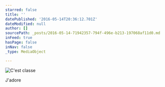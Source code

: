 ```yaml
---
starred: false
title: ''
datePublished: '2016-05-14T20:36:12.701Z'
dateModified: null
author: []
sourcePath: _posts/2016-05-14-71942357-794f-496e-b213-197068af11d0.md
inFeed: true
hasPage: false
inNav: false
_type: MediaObject

---
```

![C'est classe](https://the-grid-user-content.s3-us-west-2.amazonaws.com/41286ec9-0d5e-4b8f-9723-6ee56fd6f3c9.jpg)

J'adore